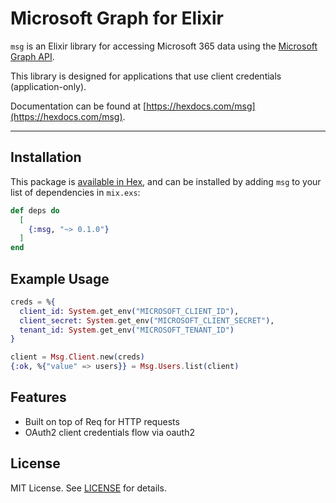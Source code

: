 # Microsoft Graph for Elixir

`msg` is an Elixir library for accessing Microsoft 365 data using the [Microsoft Graph API](https://learn.microsoft.com/en-us/graph/api/overview).

This library is designed for applications that use client credentials (application-only).

Documentation can be found at [https://hexdocs.com/msg](https://hexdocs.com/msg).

---

## Installation

This package is [available in Hex](https://hex.pm/packages/msg), and can be installed by adding `msg` to your list of dependencies in `mix.exs`:

```elixir
def deps do
  [
    {:msg, "~> 0.1.0"}
  ]
end
```

## Example Usage

```elixir
creds = %{
  client_id: System.get_env("MICROSOFT_CLIENT_ID"),
  client_secret: System.get_env("MICROSOFT_CLIENT_SECRET"),
  tenant_id: System.get_env("MICROSOFT_TENANT_ID")
}

client = Msg.Client.new(creds)
{:ok, %{"value" => users}} = Msg.Users.list(client)
```

## Features

* Built on top of Req for HTTP requests
* OAuth2 client credentials flow via oauth2

## License

MIT License. See [LICENSE](/LICENSE) for details.
